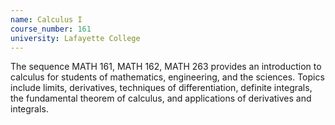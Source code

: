 ```yaml
---
name: Calculus I
course_number: 161
university: Lafayette College
---
```


The sequence MATH 161, MATH 162, MATH 263 provides an introduction to calculus for students of mathematics, engineering, and the sciences. Topics include limits, derivatives, techniques of differentiation, definite integrals, the fundamental theorem of calculus, and applications of derivatives and integrals.


